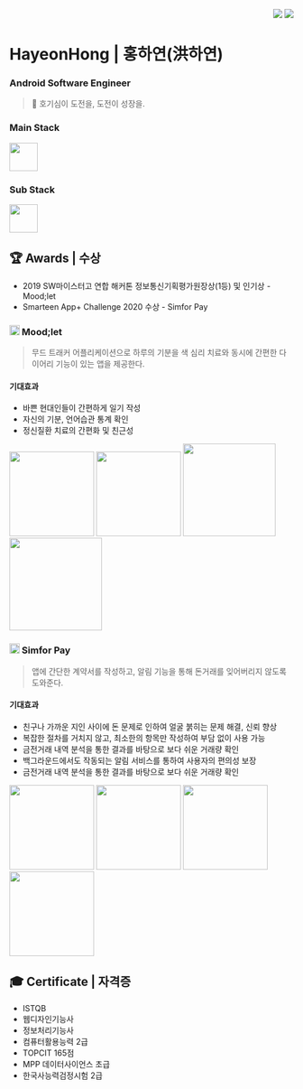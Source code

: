 <p align=right>
  <a href="https://hits.seeyoufarm.com"><img src="https://hits.seeyoufarm.com/api/count/incr/badge.svg?url=https%3A%2F%2Fgithub.com%2Fhayeon1549&count_bg=%23668EFD&title_bg=%23555555&icon=github.svg&icon_color=%23E7E7E7&title=hits&edge_flat=false"/></a>
  <img src="https://img.shields.io/github/followers/hayeon1549?style=social"> 
</p>

# HayeonHong | 홍하연(洪하연) 
### Android Software Engineer

> 🐝 호기심이 도전을, 도전이 성장을.

<!--[![Anurag's github stats](https://github-readme-stats.vercel.app/api?username=hayeon1549)](https://github.com/anuraghazra/github-readme-stats)-->
<!--[![Top Langs](https://github-readme-stats.vercel.app/api/top-langs/?username=hayeon1549&layout=compact)](https://github.com/anuraghazra/github-readme-stats)-->

### Main Stack
<image src="https://user-images.githubusercontent.com/41175122/95147860-e7416200-07bc-11eb-8c4c-4f845d1484a0.png" height="50">
  
### Sub Stack
<image src="https://user-images.githubusercontent.com/41175122/95147862-e8728f00-07bc-11eb-99e5-f1ec63f0b154.png" height="50">

## 🏆 Awards | 수상
- 2019 SW마이스터고 연합 해커톤 정보통신기획평가원장상(1등) 및 인기상 - Mood;let
- Smarteen App+ Challenge 2020 수상 - Simfor Pay

### <image src="https://user-images.githubusercontent.com/41175122/95153777-3db59d00-07cb-11eb-9908-939919b62073.png" width="18"> Mood;let
> 무드 트래커 어플리케이션으로 하루의 기분을 색 심리 치료와 동시에 간편한 다이어리 기능이 있는 앱을 제공한다.

#### 기대효과
- 바쁜 현대인들이 간편하게 일기 작성
- 자신의 기분, 언어습관 통계 확인
- 정신질환 치료의 간편화 및 친근성

<img src="https://user-images.githubusercontent.com/41175122/95154706-68a0f080-07cd-11eb-943c-34ad6a6c7a01.PNG" width="150"> <img src="https://user-images.githubusercontent.com/41175122/95154709-69d21d80-07cd-11eb-8817-af4923ba405d.PNG" width="150">
<img src="https://user-images.githubusercontent.com/41175122/95154708-69d21d80-07cd-11eb-86d0-0ffdd78810b4.PNG" width="164">
<img src="https://user-images.githubusercontent.com/41175122/95154712-6a6ab400-07cd-11eb-8002-eaac08c7b3ac.PNG" width="164">

### <image src="https://user-images.githubusercontent.com/41175122/95153926-98e78f80-07cb-11eb-8c35-815ceb48a0bf.png" width="18"> Simfor Pay
> 앱에 간단한 계약서를 작성하고, 알림 기능을 통해 돈거래를 잊어버리지 않도록 도와준다.
 
 #### 기대효과
- 친구나 가까운 지인 사이에 돈 문제로 인하여 얼굴 붉히는 문제 해결, 신뢰 향상
- 복잡한 절차를 거치지 않고, 최소한의 항목만 작성하여 부담 없이 사용 가능
- 금전거래 내역 분석을 통한 결과를 바탕으로 보다 쉬운 거래량 확인
- 백그라운드에서도 작동되는 알림 서비스를 통하여 사용자의 편의성 보장
- 금전거래 내역 분석을 통한 결과를 바탕으로 보다 쉬운 거래량 확인

<image src="https://user-images.githubusercontent.com/41175122/95154368-a4878600-07cc-11eb-9783-e7af4fb769b3.png" width="150"> <image src="https://user-images.githubusercontent.com/41175122/95154364-a3eeef80-07cc-11eb-803f-75e9d97d9a67.png" width="150"> 
<image src="https://user-images.githubusercontent.com/41175122/95154366-a4878600-07cc-11eb-9a66-8de358e41ab5.png" width="150"> 
<image src="https://user-images.githubusercontent.com/41175122/95154362-a2bdc280-07cc-11eb-80b6-f18423c9c0ee.png" width="150">  
  
## 🎓 Certificate | 자격증
- ISTQB
- 웹디자인기능사
- 정보처리기능사
- 컴퓨터활용능력 2급
- TOPCIT 165점
- MPP 데이터사이언스 초급
- 한국사능력검정시험 2급
